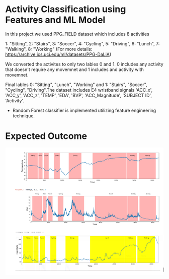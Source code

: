 # Activity Classification using Features and ML Model

In this project we used PPG_FIELD dataset which includes 8 activities 

1: "Sitting", 2: "Stairs", 3: "Soccer", 4: "Cycling", 5: "Driving", 6: "Lunch", 7: "Walking", 8: "Working" 
(For more details: https://archive.ics.uci.edu/ml/datasets/PPG-DaLiA)

We converted the activites to only two lables 0 and 1. 0 includes any activity that doesn't require any movemnet and 1 includes and activity with movemnet. 

Final lables 0: "Sitting", "Lunch", "Working" and 1: "Stairs", "Soccer", "Cycling", "Driving".The dataset includes E4 wristband signals 'ACC_x', 'ACC_y', 'ACC_z', 'TEMP', 'EDA', 'BVP', 'ACC_Magnitude', 'SUBJECT ID', 'Activity'.
- Random Forest classifier is implemented utilizing feature engineering technique.   

# Expected Outcome
![Getting Started](image/result.png)